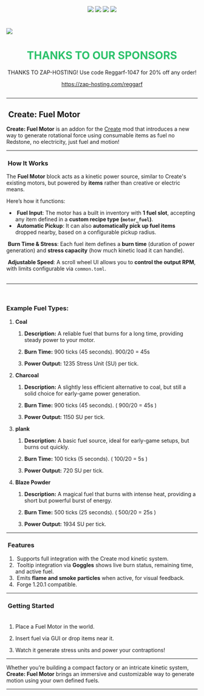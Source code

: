 <p style="text-align: center;"><a href="https://modrinth.com/mod/create-fuel-motor" target="_blank" rel="noopener"><img src="https://img.shields.io/modrinth/dt/T7J04p0F?color=34D058&amp;label=Modrinth%20Downloads&amp;logo=modrinth&amp;logoColor=white"></a> <a href="https://www.curseforge.com/minecraft/mc-mods/create-fuel-motor" target="_blank" rel="noopener"><img src="https://img.shields.io/curseforge/dt/1246793?color=FC7303&amp;label=CurseForge%20Downloads&amp;logo=curseforge&amp;logoColor=white"></a> <a href="https://github.com/Reggarfgod/create_fuel_motor/issues" target="_blank" rel="noopener"><img src="https://img.shields.io/github/issues/Reggarfgod/create_fuel_motor?color=6E40C9&amp;label=Issues&amp;logo=github"></a> <a href="https://discord.gg/CN962KMpJk" target="_blank" rel="noopener"><img src="https://img.shields.io/discord/430776550443581450?color=5865F2&amp;label=Online%20Users&amp;logo=discord"></a></p>
<h1><a href="https://www.curseforge.com/linkout?remoteUrl=https://zap-hosting.com/reggarf" target="_blank" rel="nofollow noopener"><strong><img style="display: block; margin-left: auto; margin-right: auto;" src="https://media.forgecdn.net/attachments/description/1162812/description_8be8ecb4-ddd8-4c26-8fee-8be15b66c342.png"></strong></a></h1>
<h1 style="text-align: center;"><span style="color: #2dc26b;"><strong>THANKS TO OUR SPONSORS</strong></span></h1>
<p style="text-align: center;">THANKS TO ZAP-HOSTING! Use code Reggarf-1047 for 20% off any order!</p>
<p style="text-align: center;"><a href="https://www.curseforge.com/linkout?remoteUrl=https://zap-hosting.com/reggarf" target="_blank" rel="nofollow noopener">https://zap-hosting.com/reggarf</a></p>
<p style="text-align: center;"><img src="https://media.forgecdn.net/attachments/description/null/description_41ec61b5-8480-4589-a8a0-2dd21a312d07.png" alt=""></p>
<hr>
<h2>&nbsp;Create: Fuel Motor</h2>
<p><strong>Create: Fuel Motor</strong> is an addon for the <a href="https://www.curseforge.com/minecraft/mc-mods/create" rel="nofollow">Create</a> mod that introduces a new way to generate rotational force using consumable items as fuel no Redstone, no electricity, just fuel and motion!</p>
<hr>
<h3>&nbsp;How It Works</h3>
<p>The <strong>Fuel Motor</strong> block acts as a kinetic power source, similar to Create's existing motors, but powered by <strong>items</strong> rather than creative or electric means.</p>
<p>Here&rsquo;s how it functions:</p>
<ul>
<li>&nbsp;<strong>Fuel Input</strong>: The motor has a built in inventory with&nbsp;<strong>1 fuel slot</strong>, accepting any item defined in a <strong>custom recipe type (<code>motor_fuel</code>)</strong>.</li>
<li>&nbsp;<strong>Automatic Pickup</strong>: It can also <strong>automatically pick up fuel items</strong> dropped nearby, based on a configurable pickup radius.</li>
</ul>
<p>&nbsp;<strong>Burn Time &amp; Stress</strong>: Each fuel item defines a <strong>burn time</strong> (duration of power generation) and <strong>stress capacity</strong> (how much kinetic load it can handle).</p>
<p>&nbsp;<strong>Adjustable Speed</strong>: A scroll wheel UI allows you to <strong>control the output RPM</strong>, with limits configurable via <code>common.toml</code>.<br><br></p>
<hr>
<p>&nbsp;</p>
<h3>Example Fuel Types:</h3>
<ol>
<li>
<p><strong>Coal</strong></p>
<ol>
<li>
<p><strong>Description:</strong> A reliable fuel that burns for a long time, providing steady power to your motor.</p>
</li>
<li>
<p><strong>Burn Time:</strong> 900 ticks (45 seconds). 900/20 = 45s</p>
</li>
<li>
<p><strong>Power Output:</strong> 1235 Stress Unit (SU) per tick.</p>
</li>
</ol>
</li>
<li>
<p><strong>Charcoal</strong></p>
<ol>
<li>
<p><strong>Description:</strong> A slightly less efficient alternative to coal, but still a solid choice for early-game power generation.</p>
</li>
<li>
<p><strong>Burn Time:</strong> 900 ticks (45 seconds). ( 900/20 = 45s )</p>
</li>
<li>
<p><strong>Power Output:</strong> 1150 SU per tick.</p>
</li>
</ol>
</li>
<li>
<p><strong>plank</strong></p>
<ol>
<li>
<p><strong>Description:</strong> A basic fuel source, ideal for early-game setups, but burns out quickly.</p>
</li>
<li>
<p><strong>Burn Time:</strong> 100 ticks (5 seconds). ( 100/20 = 5s )</p>
</li>
<li>
<p><strong>Power Output:</strong> 720 SU per tick.</p>
</li>
</ol>
</li>
<li>
<p><strong>Blaze Powder</strong></p>
<ol>
<li>
<p><strong>Description:</strong> A magical fuel that burns with intense heat, providing a short but powerful burst of energy.</p>
</li>
<li>
<p><strong>Burn Time:</strong> 500 ticks (25 seconds). ( 500/20 = 25s )</p>
</li>
<li>
<p><strong>Power Output:</strong> 1934 SU per tick.</p>
</li>
</ol>
</li>
</ol>
<hr>
<h3>&nbsp;Features</h3>
<ol>
<li>&nbsp;Supports full integration with the Create mod kinetic system.</li>
<li>&nbsp;Tooltip integration via&nbsp;<strong>Goggles</strong> shows live burn status, remaining time, and active fuel.</li>
<li>&nbsp;Emits <strong>flame and smoke particles</strong> when active, for visual feedback.</li>
<li>&nbsp;Forge 1.20.1 compatible.</li>
</ol>
<hr>
<h3>&nbsp;Getting Started<br><br></h3>
<ol>
<li>
<p>Place a Fuel Motor in the world.</p>
</li>
<li>
<p>Insert fuel via GUI or drop items near it.</p>
</li>
<li>
<p>Watch it generate stress units and power your contraptions!</p>
</li>
</ol>
<hr>
<p>Whether you&rsquo;re building a compact factory or an intricate kinetic system, <strong>Create: Fuel Motor</strong> brings an immersive and customizable way to generate motion using your own defined fuels.</p>
<hr>
<p>&nbsp;</p>
